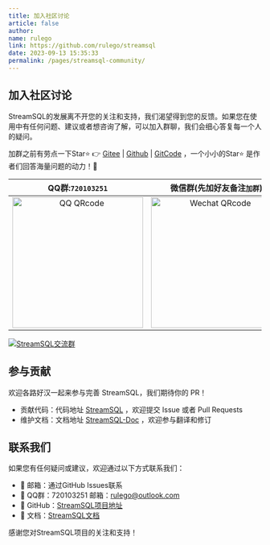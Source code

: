```yaml
---
title: 加入社区讨论
article: false
author:
name: rulego
link: https://github.com/rulego/streamsql
date: 2023-09-13 15:35:33
permalink: /pages/streamsql-community/
---
```

## 加入社区讨论
StreamSQL的发展离不开您的关注和支持，我们渴望得到您的反馈。如果您在使用中有任何问题、建议或者想咨询了解，可以加入群聊，我们会细心答复每一个人的疑问。

加群之前有劳点一下Star⭐️ 👉 [Gitee](https://gitee.com/rulego/streamsql) | [Github](https://github.com/rulego/streamsql) | [GitCode](https://gitcode.com/rulego/streamsql) ，一个小小的Star⭐️ 是作者们回答海量问题的动力！🤝

|                  QQ群:`720103251`                   |                           微信群(先加好友备注`加群`)                            |                         StreamSQL微信群                         |                            RuleGo微信群                             |
|:--------------------------------------------------:|:--------------------------------------------------------------------:|:-------------------------------------------------------------------:|:----------------------------------------------------------------:|
| <img src="/img/qq.png" alt="QQ QRcode" width=260 > | <img src="/img/wechat_rulegoteam.png" alt="Wechat QRcode" width=260> | <img src="/img/streamsql_wechat.png" alt="Wechat QRcode" width=260> | <img src="/img/rulego_wechat.png" alt="Wechat QRcode" width=260> | 

<a target="_blank" href="https://qm.qq.com/q/8RDaYcOry8"><img border="0" class="no-zoom" src="https://img.shields.io/badge/QQ交流群-720103251-orange" alt="StreamSQL交流群" title="StreamSQL交流群"></a>

## 参与贡献

欢迎各路好汉一起来参与完善 StreamSQL，我们期待你的 PR！

- 贡献代码：代码地址 [StreamSQL](https://github.com/rulego/streamsql) ，欢迎提交 Issue 或者 Pull Requests
- 维护文档：文档地址 [StreamSQL-Doc](https://github.com/rulego/rulego-doc) ，欢迎参与翻译和修订

## 联系我们

如果您有任何疑问或建议，欢迎通过以下方式联系我们：

- 📧 邮箱：通过GitHub Issues联系
- 💬 QQ群：720103251 邮箱：rulego@outlook.com 
- 🔗 GitHub：[StreamSQL项目地址](https://github.com/rulego/streamsql)
- 📖 文档：[StreamSQL文档](https://rulego.cc/pages/streamsql/)

感谢您对StreamSQL项目的关注和支持！